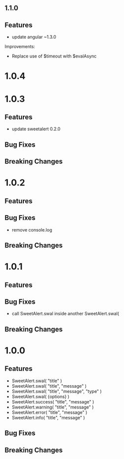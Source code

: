 ## 1.1.0

## Features

  - update angular ~1.3.0

Improvements:

 - Replace use of $timeout with $evalAsync


# 1.0.4


# 1.0.3

## Features

  - update sweetalert 0.2.0

## Bug Fixes

## Breaking Changes


# 1.0.2

## Features

## Bug Fixes

  - remove console.log

## Breaking Changes


# 1.0.1

## Features

## Bug Fixes

  - call SweetAlert.swal inside another SweetAlert.swal(

## Breaking Changes


# 1.0.0

## Features

  - SweetAlert.swal( "title" )
  - SweetAlert.swal( "title", "message" )
  - SweetAlert.swal( "title", "message", "type" )
  - SweetAlert.swal( {options} )
  - SweetAlert.success( "title", "message" )
  - SweetAlert.warning( "title", "message" )
  - SweetAlert.error( "title", "message" )
  - SweetAlert.info( "title", "message" )

## Bug Fixes

## Breaking Changes
